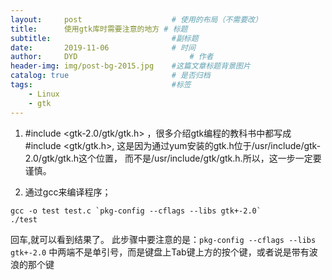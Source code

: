 ```yaml
---
layout:     post   				    # 使用的布局（不需要改）
title:      使用gtk库时需要注意的地方 # 标题
subtitle:                           #副标题
date:       2019-11-06 				# 时间
author:     DYD 						# 作者
header-img: img/post-bg-2015.jpg 	#这篇文章标题背景图片
catalog: true 						# 是否归档
tags:								#标签
    - Linux
    - gtk
---
```


1. #include <gtk-2.0/gtk/gtk.h> ，很多介绍gtk编程的教科书中都写成#include <gtk/gtk.h>,
这是因为通过yum安装的gtk.h位于/usr/include/gtk-2.0/gtk/gtk.h这个位置，
而不是/usr/include/gtk/gtk.h.所以，这一步一定要谨慎。



2. 通过gcc来编译程序；
```
gcc -o test test.c `pkg-config --cflags --libs gtk+-2.0`
./test
```
回车,就可以看到结果了。
此步骤中要注意的是：`pkg-config --cflags --libs gtk+-2.0`
中两端不是单引号，而是键盘上Tab键上方的按个键，或者说是带有波浪的那个键

